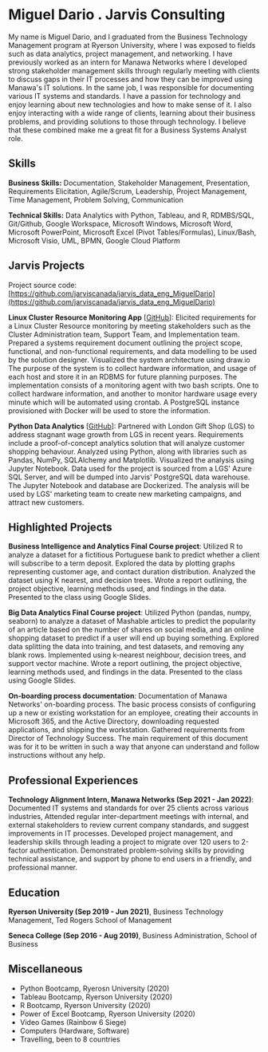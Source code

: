 # Miguel Dario . Jarvis Consulting

My name is Miguel Dario, and I graduated from the Business Technology Management program at Ryerson University, where I was exposed to fields such as data analytics, project management, and networking. I have previously worked as an intern for Manawa Networks where I developed strong stakeholder management skills through regularly meeting with clients to discuss gaps in their IT processes and how they can be improved using Manawa's IT solutions. In the same job, I was responsible for documenting various IT systems and standards. I have a passion for technology and enjoy learning about new technologies and how to make sense of it. I also enjoy interacting with a wide range of clients, learning about their business problems, and providing solutions to those through technology. I believe that these combined make me a great fit for a Business Systems Analyst role.

## Skills

**Business Skills:** Documentation, Stakeholder Management, Presentation, Requirements Elicitation, Agile/Scrum, Leadership, Project Management, Time Management, Problem Solving, Communication

**Technical Skills:** Data Analytics with Python, Tableau, and R, RDMBS/SQL, Git/Github, Google Workspace, Microsoft Windows, Microsoft Word, Microsoft PowerPoint, Microsoft Excel (Pivot Tables/Formulas), Linux/Bash, Microsoft Visio, UML, BPMN, Google Cloud Platform

## Jarvis Projects

Project source code: [https://github.com/jarviscanada/jarvis_data_eng_MiguelDario](https://github.com/jarviscanada/jarvis_data_eng_MiguelDario)


**Linux Cluster Resource Monitoring App** [[GitHub](https://github.com/jarviscanada/jarvis_data_eng_MiguelDario/tree/masterhttps://github.com/jarviscanada/jarvis_data_eng_MiguelDario/tree/main/linux_sql)]: Elicited requirements for a Linux Cluster Resource monitoring by meeting stakeholders such as the Cluster Administration team, Support Team, and Implementation team. Prepared a systems requirement document outlining the project scope, functional, and non-functional requirements, and data modelling to be used by the solution designer. Visualized the system architecture using draw.io The purpose of the system is to collect hardware information, and usage of each host and store it in an RDBMS for future planning purposes. The implementation consists of a monitoring agent with two bash scripts. One to collect hardware information, and another to monitor hardware usage every minute which will be automated using crontab. A PostgreSQL instance provisioned with Docker will be used to store the information.

**Python Data Analytics** [[GitHub](https://github.com/jarviscanada/jarvis_data_eng_MiguelDario/tree/masterhttps://github.com/jarviscanada/jarvis_data_eng_MiguelDario/tree/develop/python_data_analytics)]: Partnered with London Gift Shop (LGS) to address stagnant wage growth from LGS in recent years. Requirements include a proof-of-concept analytics solution that will analyze customer shopping behaviour. Analyzed using Python, along with libraries such as Pandas, NumPy, SQLAlchemy and Matplotlib. Visualized the analysis using Jupyter Notebook. Data used for the project is sourced from a LGS' Azure SQL Server, and will be dumped into Jarvis' PostgreSQL data warehouse. The Jupyter Notebook and database are Dockerized. The analysis will be used by LGS' marketing team to create new marketing campaigns, and attract new customers.


## Highlighted Projects
**Business Intelligence and Analytics Final Course project**: Utilized R to analyze a dataset for a fictitious Portuguese bank to predict whether a client will subscribe to a term deposit. Explored the data by plotting graphs representing customer age, and contact duration distribution. Analyzed the dataset using K nearest, and decision trees. Wrote a report outlining, the project objective, learning methods used, and findings in the data. Presented to the class using Google Slides.

**Big Data Analytics Final Course project**: Utilized Python (pandas, numpy, seaborn) to analyze a dataset of Mashable articles to predict the popularity of an article based on the number of shares on social media, and an online shopping dataset to predict if a user will end up buying something. Explored data splitting the data into training, and test datasets, and removing any blank rows. Implemented using k-nearest neighbour, decision trees, and support vector machine. Wrote a report outlining, the project objective, learning methods used, and findings in the data. Presented to the class using Google Slides.

**On-boarding process documentation**: Documentation of Manawa Networks' on-boarding process. The basic process consists of configuring up a new or existing workstation for an employee, creating their accounts in Microsoft 365, and the Active Directory, downloading requested applications, and shipping the workstation. Gathered requirements from Director of Technology Success. The main requirement of this document was for it to be written in such a way that anyone can understand and follow instructions without any help.


## Professional Experiences

**Technology Alignment Intern, Manawa Networks (Sep 2021 - Jan 2022)**: Documented IT systems and standards for over 25 clients across various industries, Attended regular inter-department meetings with internal, and external stakeholders to review current company standards, and suggest improvements in IT processes. Developed project management, and leadership skills through leading a project to migrate over 120 users to 2-factor authentication. Demonstrated problem-solving skills by providing technical assistance, and support by phone to end users in a friendly, and professional manner.


## Education
**Ryerson University (Sep 2019 - Jun 2021)**, Business Technology Management, Ted Rogers School of Management

**Seneca College (Sep 2016 - Aug 2019)**, Business Administration, School of Business


## Miscellaneous
- Python Bootcamp, Ryerosn University (2020)
- Tableau Bootcamp, Ryerson University (2020)
- R Bootcamp, Ryerson University (2020)
- Power of Excel Bootcamp, Ryerson University (2020)
- Video Games (Rainbow 6 Siege)
- Computers (Hardware, Software)
- Travelling, been to 8 countries
